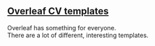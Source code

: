 ## [Overleaf CV templates](https://www.overleaf.com/latex/templates/tagged/cv)

Overleaf has something for everyone.  
There are a lot of different, interesting templates.  
